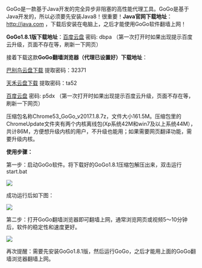 GoGo是一款基于Java开发的完全异步非阻塞的高性能代理工具。GoGo是基于Java开发的，所以必须要先安装Java8！很重要！**Java官网下载地址**：http://java.com  ，下载后安装在电脑上，之后才能使用GoGo软件翻墙上网！

**GoGo1.8.1版下载地址**：[百度云盘](http://pan.baidu.com/s/1qY51TMW) 密码: dbpa （第一次打开时如果出现提示百度云升级，页面不存在等，刷新一下网页）

接着下载这款**GoGo翻墙浏览器（代理已设置好）下载地址**：

[巴别鸟云盘下载](http://www.babel.cc/share.do?s=8664484439408910) 提取密码：32371

[天禾云盘下载](http://demo.flyui.net/s.aspx/TSZR68) 提取密码：ta52

[百度云盘](http://pan.baidu.com/s/1mi16vlm) 密码: p5dx （第一次打开时如果出现提示百度云升级，页面不存在等，刷新一下网页）

压缩包名称Chrome53_GoGo_v2017.1.8.7z，文件大小161.5M。压缩包里的ChromeUpdate文件夹有两个内核离线包(Xp系统42M和win7及以上系统44M），共计86M，方便想升级内核的用户，不升级也能用；如果需要网页翻译功能，需要升级内核。



**使用步骤：**

第一步：启动GoGo软件。将下载好的GoGo1.8.1压缩包解压出来，双击运行start.bat

![](https://raw.githubusercontent.com/Alvin9999/pac2/master/gogo1.png)

成功运行后如下图：

![](https://raw.githubusercontent.com/Alvin9999/pac2/master/gogo2.png)

第二步：打开GoGo翻墙浏览器即可翻墙上网，通常浏览网页或视频5～10分钟后，软件的稳定性和速度更好。

![](https://raw.githubusercontent.com/Alvin9999/pac2/master/gogo3.png)

再次提醒：需要先安装GoGo1.8.1版，然后运行GoGo，之后才能用上面的GoGo翻墙浏览器翻墙上网。


